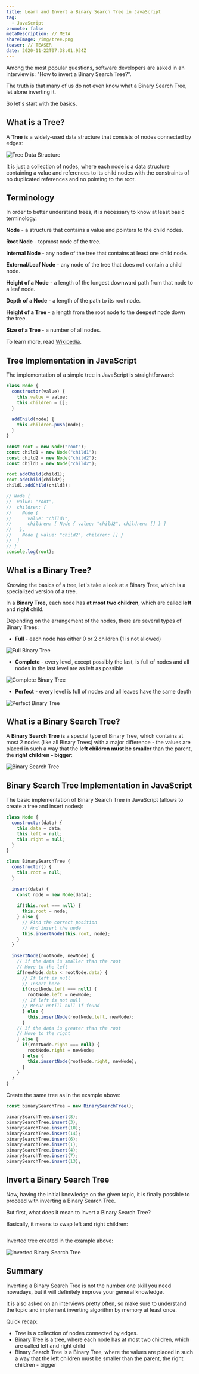 ```yaml
---
title: Learn and Invert a Binary Search Tree in JavaScript
tag:
  - JavaScript
promote: false
metaDescription: // META
shareImage: /img/tree.png
teaser: // TEASER
date: 2020-11-22T07:38:01.934Z
---
```

Among the most popular questions, software developers are asked in an interview is: "How to invert a Binary Search Tree?".

The truth is that many of us do not even know what a Binary Search Tree, let alone inverting it.

So let's start with the basics.

## What is a Tree?

A **Tree** is a widely-used data structure that consists of nodes connected by edges:

![Tree Data Structure](/img/perfect.jpg "Tree Data Structure")

It is just a collection of nodes, where each node is a data structure containing a value and references to its child nodes with the constraints of no duplicated references and no pointing to the root. 

## Terminology

In order to better understand trees, it is necessary to know at least basic terminology.

**Node** - a structure that contains a value and pointers to the child nodes.

**Root Node** - topmost node of the tree.

**Internal Node** - any node of the tree that contains at least one child node.

**External/Leaf Node** - any node of the tree that does not contain a child node.

**Height of a Node** - a length of the longest downward path from that node to a leaf node.

**Depth of a Node** - a length of the path to its root node.

**Height of a Tree** - a length from the root node to the deepest node down the tree. 

**Size of a Tree** - a number of all nodes.

To learn more, read [Wikipedia](https://en.wikipedia.org/wiki/Tree_(data_structure)).

## Tree Implementation in JavaScript

The implementation of a simple tree in JavaScript is straightforward:

```javascript
class Node {
  constructor(value) {
    this.value = value;
    this.children = [];
  }
  
  addChild(node) {
    this.children.push(node);
  }
}

const root = new Node("root");
const child1 = new Node("child1");
const child2 = new Node("child2");
const child3 = new Node("child2");

root.addChild(child1);
root.addChild(child2);
child1.addChild(child3);

// Node {
//  value: "root",
//  children: [
//    Node {
//      value: "child1",
//      children: [ Node { value: "child2", children: [] } ]
//   },
//    Node { value: "child2", children: [] }
//  ]
// }
console.log(root);
```

## What is a Binary Tree?

Knowing the basics of a tree, let's take a look at a Binary Tree, which is a specialized version of a tree.

In a **Binary Tree,** each node has **at most two children**, which are called **left** and **right** child.

Depending on the arrangement of the nodes, there are several types of Binary Trees:

* **Full** - each node has either 0 or 2 children (1 is not allowed)

![Full Binary Tree](/img/full.png "Full Binary Tree")

* **Complete** - every level, except possibly the last, is full of nodes and all nodes in the last level are as left as possible

![Complete Binary Tree](/img/complete.png "Complete Binary Tree")

* **Perfect** - every level is full of nodes and all leaves have the same depth

![Perfect Binary Tree](/img/perfect.jpg "Perfect Binary Tree")

## What is a Binary Search Tree?

A **Binary Search Tree** is a special type of Binary Tree, which contains at most 2 nodes (like all Binary Trees) with a major difference - the values are placed in such a way that the **left children must be smaller** than the parent, the **right children - bigger**:

![Binary Search Tree](/img/bst.jpg "Binary Search Tree")

## Binary Search Tree Implementation in JavaScript

The basic implementation of Binary Search Tree in JavaScript (allows to create a tree and insert nodes): 

```javascript
class Node { 
  constructor(data) {
    this.data = data; 
    this.left = null; 
    this.right = null; 
  } 
}

class BinarySearchTree { 
  constructor() { 
    this.root = null; 
  }
  
  insert(data) {
    const node = new Node(data);
    
    if(this.root === null) {
      this.root = node;
    } else {
      // Find the correct position
      // And insert the node
      this.insertNode(this.root, node);
    }
  }
  
  insertNode(rootNode, newNode) {
    // If the data is smaller than the root
    // Move to the left
    if(newNode.data < rootNode.data) {
      // If left is null
      // Insert here
      if(rootNode.left === null) {
        rootNode.left = newNode;
      // If left is not null
      // Recur untill null if found
      } else {
        this.insertNode(rootNode.left, newNode);
      }
    // If the data is greater than the root
    // Move to the right
    } else {
      if(rootNode.right === null) {
        rootNode.right = newNode;
      } else {
        this.insertNode(rootNode.right, newNode);
      }
    }
  }
}
```

Create the same tree as in the example above:

```javascript
const binarySearchTree = new BinarySearchTree();

binarySearchTree.insert(8);
binarySearchTree.insert(3);
binarySearchTree.insert(10);
binarySearchTree.insert(14);
binarySearchTree.insert(6);
binarySearchTree.insert(1);
binarySearchTree.insert(4);
binarySearchTree.insert(7);
binarySearchTree.insert(13);
```

## Invert a Binary Search Tree

Now, having the initial knowledge on the given topic, it is finally possible to proceed with inverting a Binary Search Tree.

But first, what does it mean to invert a Binary Search Tree? 

Basically, it means to swap left and right children:

```javascript

```

Inverted tree created in the example above:

![Inverted Binary Search Tree](/img/bst-1-1-1-1-1-.jpg "Inverted Binary Search Tree")

## Summary

Inverting a Binary Search Tree is not the number one skill you need nowadays, but it will definitely improve your general knowledge.

It is also asked on an interviews pretty often, so make sure to understand the topic and implement inverting algorithm by memory at least once.

Quick recap:

* Tree is a collection of nodes connected by edges.
* Binary Tree is a tree, where each node has at most two children, which are called left and right child
* Binary Search Tree is a Binary Tree, where the values are placed in such a way that the left children must be smaller than the parent, the right children - bigger